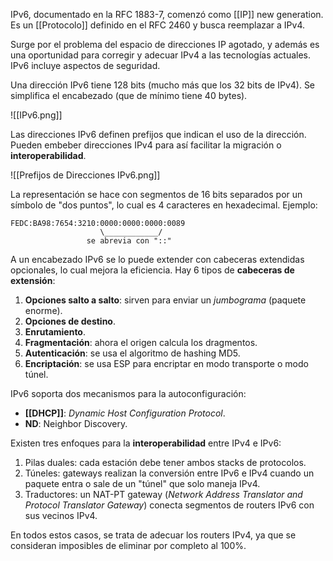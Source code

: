 IPv6, documentado en la RFC 1883-7, comenzó como [[IP]] new generation. Es un [[Protocolo]] definido en el RFC 2460 y busca reemplazar a IPv4.

Surge por el problema del espacio de direcciones IP agotado, y además es una oportunidad para corregir y adecuar IPv4 a las tecnologías actuales. IPv6 incluye aspectos de seguridad.

Una dirección IPv6 tiene 128 bits (mucho más que los 32 bits de IPv4). Se simplifica el encabezado (que de mínimo tiene 40 bytes).

![[IPv6.png]]

Las direcciones IPv6 definen prefijos que indican el uso de la dirección. Pueden embeber direcciones IPv4 para así facilitar la migración o **interoperabilidad**.

![[Prefijos de Direcciones IPv6.png]]

La representación se hace con segmentos de 16 bits separados por un símbolo de "dos puntos", lo cual es 4 caracteres en hexadecimal. Ejemplo:

```
FEDC:BA98:7654:3210:0000:0000:0000:0089
					\____________/
			     se abrevia con "::"
```

 A un encabezado IPv6 se lo puede extender con cabeceras extendidas opcionales, lo cual mejora la eficiencia. Hay 6 tipos de **cabeceras de extensión**:

1. **Opciones salto a salto**: sirven para enviar un *jumbograma* (paquete enorme).
2. **Opciones de destino**.
3. **Enrutamiento**.
4. **Fragmentación**: ahora el origen calcula los dragmentos.
5. **Autenticación**: se usa el algoritmo de hashing MD5.
6. **Encriptación**: se usa ESP para encriptar en modo transporte o modo túnel.

IPv6 soporta dos mecanismos para la autoconfiguración:

- **[[DHCP]]**: *Dynamic Host Configuration Protocol*.
- **ND**: Neighbor Discovery.

Existen tres enfoques para la **interoperabilidad** entre IPv4 e IPv6:

1. Pilas duales: cada estación debe tener ambos stacks de protocolos.
2. Túneles: gateways realizan la conversión entre IPv6 e IPv4 cuando un paquete entra o sale de un "túnel" que solo maneja IPv4.
3. Traductores: un NAT-PT gateway (*Network Address Translator and Protocol Translator Gateway*) conecta segmentos de routers IPv6 con sus vecinos IPv4.

En todos estos casos, se trata de adecuar los routers IPv4, ya que se consideran imposibles de eliminar por completo al 100%.
